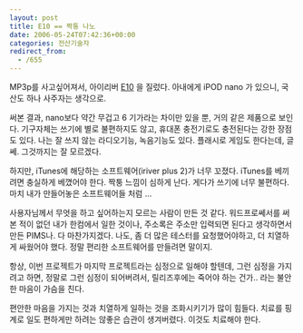 ```yaml
---
layout: post
title: E10 == 짝퉁 나노
date: 2006-05-24T07:42:36+00:00
categories: 전산기술자
redirect_from:
  - /655
---
```


MP3p를 사고싶어져서, 아이리버 <a href=http://product.iriver.co.kr/p_e10_feat.asp target=bb>E10</a> 을 질렀다. 아내에게 iPOD nano 가 있으니, 국산도 하나 사주자는 생각으로.

써본 결과, nano보다 약간 무겁고 6 기가라는 차이만 있을 뿐, 거의 같은 제품으로 보인다. 기구자체는 쓰기에 별로 불편하지도 않고, 휴대폰 충전기로도 충전된다는 강한 장점도 있다. 나는 잘 쓰지 않는 라디오기능, 녹음기능도 있다. 플래시로 게임도 한다는데, 글쎄. 그것까지는 잘 모르겠다.

하지만, iTunes에 해당하는 소프트웨어(iriver plus 2)가 너무 꼬졌다. iTunes를 베끼려면 충실하게 베꼈어야 한다. 짝퉁 느낌이 심하게 난다. 게다가 쓰기에 너무 불편하다. 마치 내가 만들어놓은 소프트웨어들 처럼 ...

사용자님께서 무엇을 하고 싶어하는지 모르는 사람이 만든 것 같다. 워드프로쎄서를 써본 적이 없던 내가 한컴에서 일한 것이나, 주소록은 주소만 입력되면 된다고 생각하면서 만든 PIMS나. 다 마찬가지겠다. 나도, 좀 더 많은 테스터를 요청했어야하고, 더 치열하게 싸웠어야 했다. 정말 편리한 소프트웨어를 만들려면 말이지.

항상, 이번 프로젝트가 마지막 프로젝트라는 심정으로 일해야 할텐데, 그런 심정을 가지려고 하면, 정말로 그런 심정이 되어버려서, 릴리즈후에는 죽어야 하는 건가.. 라는 불안한 마음이 가슴을 친다.

편안한 마음을 가지는 것과 치열하게 일하는 것을 조화시키기가 많이 힘들다. 치료를 핑계로 일도 편하게만 하려는 않좋은 습관이 생겨버렸다. 이것도 치료해야 한다.
